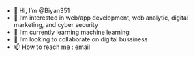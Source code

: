 - 👋 Hi, I’m @Biyan351
- 👀 I’m interested in web/app development, web analytic, digital marketing, and cyber security
- 🌱 I’m currently learning machine learning
- 💞️ I’m looking to collaborate on digital bussiness
- 📫 How to reach me : email

<!---
Biyan2444/Biyan2444 is a ✨ special ✨ repository because its `README.md` (this file) appears on your GitHub profile.
You can click the Preview link to take a look at your changes.
--->
